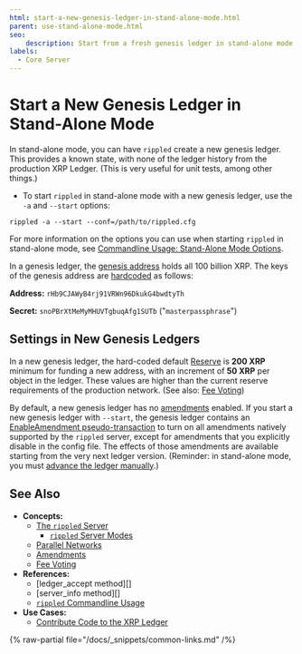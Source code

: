 ```yaml
---
html: start-a-new-genesis-ledger-in-stand-alone-mode.html
parent: use-stand-alone-mode.html
seo:
    description: Start from a fresh genesis ledger in stand-alone mode.
labels:
  - Core Server
---
```

# Start a New Genesis Ledger in Stand-Alone Mode

In stand-alone mode, you can have `rippled` create a new genesis ledger. This provides a known state, with none of the ledger history from the production XRP Ledger. (This is very useful for unit tests, among other things.)

* To start `rippled` in stand-alone mode with a new genesis ledger, use the `-a` and `--start` options:

```
rippled -a --start --conf=/path/to/rippled.cfg
```

For more information on the options you can use when starting `rippled` in stand-alone mode, see [Commandline Usage: Stand-Alone Mode Options](../commandline-usage.md#stand-alone-mode-options).

In a genesis ledger, the [genesis address](../../concepts/accounts/addresses.md#special-addresses) holds all 100 billion XRP. The keys of the genesis address are [hardcoded](https://github.com/XRPLF/rippled/blob/70d5c624e8cf732a362335642b2f5125ce4b43c1/src/xrpld/app/ledger/Ledger.cpp#L184) as follows:

**Address:** `rHb9CJAWyB4rj91VRWn96DkukG4bwdtyTh`

**Secret:** `snoPBrXtMeMyMHUVTgbuqAfg1SUTb` ("`masterpassphrase`")

## Settings in New Genesis Ledgers

In a new genesis ledger, the hard-coded default [Reserve](../../concepts/accounts/reserves.md) is **200 XRP** minimum for funding a new address, with an increment of **50 XRP** per object in the ledger. These values are higher than the current reserve requirements of the production network. (See also: [Fee Voting](../../concepts/consensus-protocol/fee-voting.md))

By default, a new genesis ledger has no [amendments](../../concepts/networks-and-servers/amendments.md) enabled. If you start a new genesis ledger with `--start`, the genesis ledger contains an [EnableAmendment pseudo-transaction](../../references/protocol/transactions/pseudo-transaction-types/enableamendment.md) to turn on all amendments natively supported by the `rippled` server, except for amendments that you explicitly disable in the config file. The effects of those amendments are available starting from the very next ledger version. (Reminder: in stand-alone mode, you must [advance the ledger manually](advance-the-ledger-in-stand-alone-mode.md).)

## See Also

- **Concepts:**
    - [The `rippled` Server](../../concepts/networks-and-servers/index.md)
        - [`rippled` Server Modes](../../concepts/networks-and-servers/rippled-server-modes.md)
    - [Parallel Networks](../../concepts/networks-and-servers/parallel-networks.md)
    - [Amendments](../../concepts/networks-and-servers/amendments.md)
    - [Fee Voting](../../concepts/consensus-protocol/fee-voting.md)
- **References:**
    - [ledger_accept method][]
    - [server_info method][]
    - [`rippled` Commandline Usage](../commandline-usage.md)
- **Use Cases:**
    - [Contribute Code to the XRP Ledger](/resources/contribute-code/index.md)

{% raw-partial file="/docs/_snippets/common-links.md" /%}
